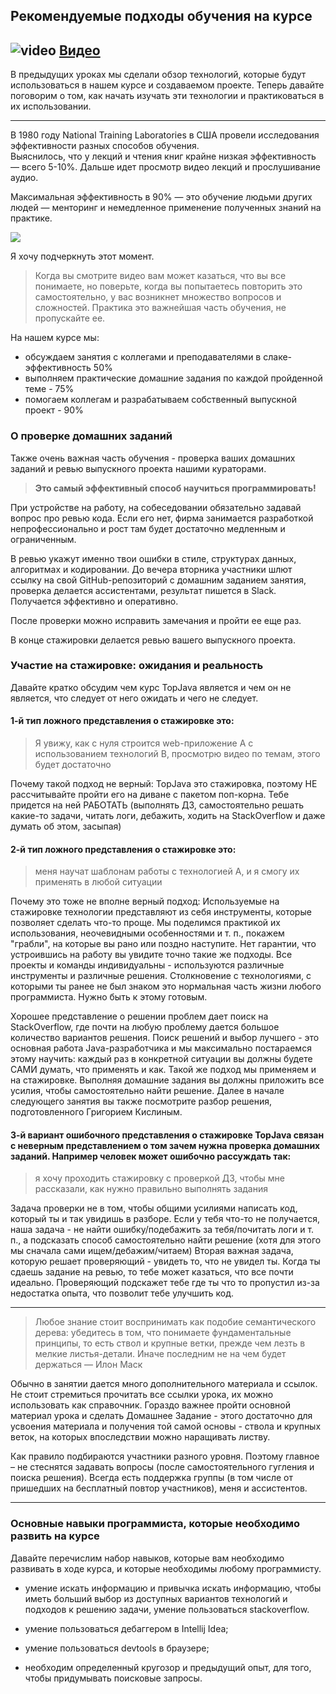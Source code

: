 ## Рекомендуемые подходы обучения на курсе

## ![video](https://cloud.githubusercontent.com/assets/13649199/13672715/06dbc6ce-e6e7-11e5-81a9-04fbddb9e488.png) [Видео](https://drive.google.com/file/d/1v5sVL8ivNvSXEPVlrYibFLD5byywRkmT)

В предыдущих уроках мы сделали обзор технологий, 
которые будут использоваться в нашем курсе и создаваемом проекте.
Теперь давайте поговорим о том, как начать 
изучать эти технологии и практиковаться в их использовании.

---
В 1980 году National Training Laboratories в 
США провели исследования эффективности разных 
способов обучения.   
Выяснилось, что у лекций и чтения книг крайне 
низкая эффективность — всего 5-10%. 
Дальше идет просмотр видео лекций и прослушивание аудио.  

Максимальная эффективность в 90% — это обучение 
людьми других людей — менторинг и немедленное 
применение полученных знаний на практике.


<img src="https://javaops.ru/static/images/pyramid.png">


Я хочу подчеркнуть этот момент. 

>Когда вы смотрите видео вам может казаться, что вы все понимаете, но поверьте, когда вы попытаетесь повторить это самостоятельно, у вас возникнет множество вопросов и сложностей. Практика это важнейшая часть обучения, не пропускайте ее.

На нашем курсе мы:
-  обсуждаем занятия с коллегами и преподавателями в слаке- эффективность 50%
- выполняем практические домашние задания по каждой пройденной теме - 75%
- помогаем коллегам и разрабатываем собственный выпускной проект - 90%

### О проверке домашних заданий
Также очень важная часть обучения - проверка 
ваших домашних заданий и ревью выпускного 
проекта нашими кураторами. 

>**Это самый эффективный способ научиться программировать!** 
 
При устройстве на работу, на собеседовании обязательно 
задавай вопрос про ревью кода. 
Если его нет, фирма занимается разработкой 
непрофессионально и рост там будет достаточно 
медленным и ограниченным. 

В ревью укажут именно твои ошибки 
в стиле, структурах данных, алгоритмах и кодировании. 
До вечера вторника участники шлют ссылку 
на свой GitHub-репозиторий с домашним 
заданием занятия, проверка делается 
ассистентами, результат пишется в Slack. 
Получается эффективно и оперативно. 

После проверки можно исправить замечания 
и пройти ее еще раз. 

В конце стажировки делается ревью вашего выпускного проекта.


### Участие на стажировке: ожидания и реальность

Давайте кратко обсудим чем курс TopJava является 
и чем он не является, что следует от него ожидать 
и чего не следует.

#### 1-й тип ложного представления о стажировке это:

>Я увижу, как с нуля строится web-приложение A с использованием технологий B, просмотрю видео по темам, этого будет достаточно



Почему такой подход не верный:
TopJava это стажировка, поэтому НЕ рассчитывайте 
пройти его на диване с пакетом поп-корна. 
Тебе придется на ней РАБОТАТЬ (выполнять ДЗ, 
самостоятельно решать какие-то задачи, читать логи, 
дебажить, ходить на StackOverflow и даже думать 
об этом, засыпая)

#### 2-й тип ложного представления о стажировке это:
>меня научат шаблонам работы с технологией А, и я 
> смогу их применять в любой ситуации

Почему это тоже не вполне верный подход:
Используемые на стажировке технологии представляют 
из себя инструменты, которые позволяет сделать 
что-то проще. Мы поделимся практикой их использования, 
неочевидными особенностями и т. п., покажем 
"грабли", на которые вы рано или поздно наступите.
Нет гарантии, что устроившись на работу вы 
увидите точно такие же подходы. 
Все проекты и команды индивидуальны - используются 
различные инструменты и различные решения. 
Столкновение с технологиями, с которыми 
ты ранее не был знаком это нормальная 
часть жизни любого программиста. Нужно быть к этому готовым. 

Хорошее представление о решении проблем 
дает поиск на StackOverflow, где почти 
на любую проблему дается большое количество 
вариантов решения. Поиск решений и выбор 
лучшего - это основная работа Java-разработчика 
и мы максимально постараемся этому научить: 
каждый раз в конкретной ситуации вы должны 
будете САМИ думать, что применять и как.
Такой же подход мы применяем и на стажировке.
Выполняя домашние задания вы должны приложить 
все усилия, чтобы самостоятельно найти решение. 
Далее в начале следующего занятия вы также
посмотрите разбор решения, подготовленного 
Григорием Кислиным.

#### 3-й вариант ошибочного представления о стажировке TopJava связан с неверным представлением о том зачем нужна проверка домашних заданий. Например человек может ошибочно рассуждать так:

>я хочу проходить стажировку с проверкой ДЗ, 
> чтобы мне рассказали, как нужно правильно выполнять задания

Задача проверки не в том, чтобы общими усилиями 
написать код, который ты и так увидишь в разборе. 
Если у тебя что-то не получается, наша 
задача - не найти ошибку/подебажить за тебя/почитать 
логи и т. п., а подсказать способ самостоятельно 
найти решение (хотя для этого мы сначала сами 
ищем/дебажим/читаем)
Вторая важная задача, которую решает 
проверяющий -  увидеть то, что не увидел ты.
Когда ты сдаешь задание на ревью, то тебе 
может казаться, что все почти идеально. Проверяющий 
подскажет тебе где ты что то пропустил из-за 
недостатка опыта, что позволит тебе улучшить код.

---

>Любое знание стоит воспринимать как подобие семантического дерева: убедитесь в том, что понимаете фундаментальные принципы, то есть ствол и крупные ветки, прежде чем лезть в мелкие листья-детали. Иначе последним не на чем будет держаться
— Илон Маск

Обычно в занятии дается много дополнительного 
материала и ссылок.  Не стоит стремиться прочитать 
все ссылки урока, их можно использовать как 
справочник. Гораздо важнее пройти основной 
материал урока и сделать Домашнее 
Задание - этого достаточно для усвоения 
материала и получения той самой 
основы -  ствола и крупных веток, на 
которых впоследствии можно наращивать листву.


Как правило подбираются участники разного 
уровня. Поэтому главное – не стеснятся 
задавать вопросы (после самостоятельного 
гугления и поиска решения). Всегда есть 
поддержка группы (в том числе от пришедших 
на бесплатный повтор участников), меня и ассистентов.

---
### Основные навыки программиста, которые необходимо развить на курсе
Давайте перечислим набор навыков, которые 
вам необходимо развивать в ходе курса, 
и которые необходимы любому программисту.

- умение искать информацию и привычка искать 
информацию, чтобы иметь больший выбор из 
доступных вариантов технологий и подходов 
к решению задачи, умение пользоваться stackoverflow.

- умение пользоваться дебаггером в Intellij Idea;
- умение пользоваться devtools в браузере;
- необходим определенный кругозор и предыдущий опыт, 
для того, чтобы придумывать поисковые запросы.
